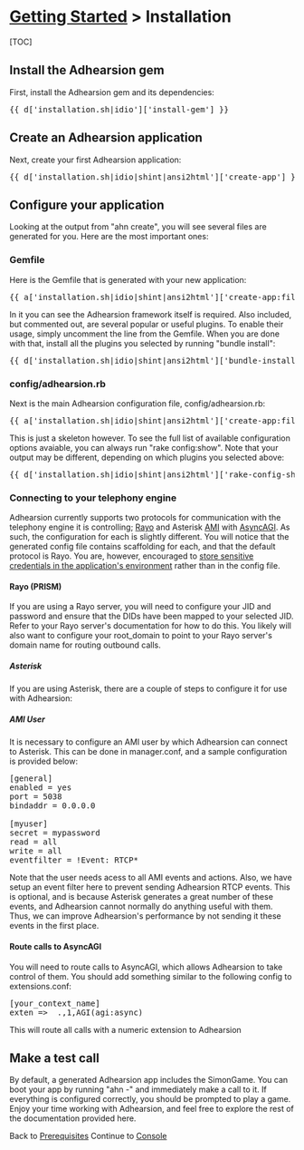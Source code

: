 # [Getting Started](/docs) > Installation

[TOC]

## Install the Adhearsion gem

First, install the Adhearsion gem and its dependencies:

<pre class="terminal">
{{ d['installation.sh|idio']['install-gem'] }}
</pre>

## Create an Adhearsion application

Next, create your first Adhearsion application:

<pre class="terminal">
{{ d['installation.sh|idio|shint|ansi2html']['create-app'] }}
</pre>

## Configure your application

Looking at the output from "ahn create", you will see several files are generated for you.  Here are the most important ones:

### Gemfile

Here is the Gemfile that is generated with your new application:

<pre class="brush: ruby;">
{{ a['installation.sh|idio|shint|ansi2html']['create-app:files:source/getting-started/myapp/Gemfile'] }}
</pre>

In it you can see the Adhearsion framework itself is required.  Also included, but commented out, are several popular or useful plugins.  To enable their usage, simply uncomment the line from the Gemfile.  When you are done with that, install all the plugins you selected by running "bundle install":

<pre class="terminal">
{{ d['installation.sh|idio|shint|ansi2html']['bundle-install'] }}
</pre>

### config/adhearsion.rb

Next is the main Adhearsion configuration file, config/adhearsion.rb:

<pre class="brush: ruby;">
{{ a['installation.sh|idio|shint|ansi2html']['create-app:files:source/getting-started/myapp/config/adhearsion.rb'] }}
</pre>

This is just a skeleton however.  To see the full list of available configuration options avaiable, you can always run "rake config:show".  Note that your output may be different, depending on which plugins you selected above:

<pre class="terminal">
{{ d['installation.sh|idio|shint|ansi2html']['rake-config-show'] }}
</pre>

### Connecting to your telephony engine

Adhearsion currently supports two protocols for communication with the telephony engine it is controlling; [Rayo](https://github.com/rayo/rayo-server/wiki) and Asterisk [AMI](http://www.voip-info.org/wiki/view/Asterisk+manager+API) with [AsyncAGI](http://www.voip-info.org/wiki/view/Asterisk+AGI). As such, the configuration for each is slightly different. You will notice that the generated config file contains scaffolding for each, and that the default protocol is Rayo. You are, however, encouraged to [store sensitive credentials in the application's environment](/docs/config#storing-configuration-in-the-environment) rather than in the config file.

#### Rayo (PRISM)

If you are using a Rayo server, you will need to configure your JID and password and ensure that the DIDs have been mapped to your selected JID. Refer to your Rayo server's documentation for how to do this.  You likely will also want to configure your root_domain to point to your Rayo server's domain name for routing outbound calls.

##### Asterisk

If you are using Asterisk, there are a couple of steps to configure it for use with Adhearsion:

##### AMI User

It is necessary to configure an AMI user by which Adhearsion can connect to Asterisk. This can be done in manager.conf, and a sample configuration is provided below:

<pre class="brush: ruby;">
[general]
enabled = yes
port = 5038
bindaddr = 0.0.0.0

[myuser]
secret = mypassword
read = all
write = all
eventfilter = !Event: RTCP*
</pre>

Note that the user needs acess to all AMI events and actions. Also, we have setup an event filter here to prevent sending Adhearsion RTCP events. This is optional, and is because Asterisk generates a great number of these events, and Adhearsion cannot normally do anything useful with them. Thus, we can improve Adhearsion's performance by not sending it these events in the first place.

#### Route calls to AsyncAGI

You will need to route calls to AsyncAGI, which allows Adhearsion to take control of them. You should add something similar to the following config to extensions.conf:

<pre class="brush: ruby;">
[your_context_name]
exten => _.,1,AGI(agi:async)
</pre>

This will route all calls with a numeric extension to Adhearsion

## Make a test call

By default, a generated Adhearsion app includes the SimonGame. You can boot your app by running "ahn -" and immediately make a call to it. If everything is configured correctly, you should be prompted to play a game. Enjoy your time working with Adhearsion, and feel free to explore the rest of the documentation provided here.

<a href="#" rel="docs-nav-active" style="display:none;">docs-nav-getting-started</a>

<div class='docs-progress-nav'>
  <span class='back'>
    Back to <a href="/docs/getting-started/prerequisites">Prerequisites</a>
  </span>
  <span class='forward'>
    Continue to <a href="/docs/console">Console</a>
  </span>
</div>
